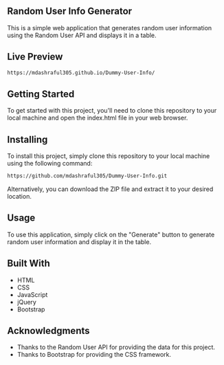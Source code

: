## Random User Info Generator

This is a simple web application that generates random user information using the Random User API and displays it in a table.

## Live Preview
```bash
https://mdashraful305.github.io/Dummy-User-Info/
```

## Getting Started

To get started with this project, you'll need to clone this repository to your local machine and open the index.html file in your web browser.

## Installing

To install this project, simply clone this repository to your local machine using the following command:

```bash
https://github.com/mdashraful305/Dummy-User-Info.git
```

Alternatively, you can download the ZIP file and extract it to your desired location.

## Usage

To use this application, simply click on the "Generate" button to generate random user information and display it in the table.

## Built With

* HTML
* CSS
* JavaScript
* jQuery
* Bootstrap

## Acknowledgments

* Thanks to the Random User API for providing the data for this project.
* Thanks to Bootstrap for providing the CSS framework.
